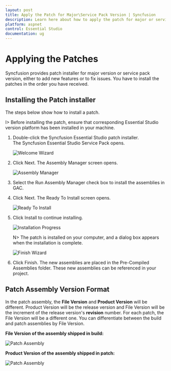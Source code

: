 ```yaml
---
layout: post
title: Apply the Patch for Major\Service Pack Version | Syncfusion
description: Learn here about how to apply the patch for major or service pack version of Syncfusion Essential Studio.
platform: aspnet
control: Essential Studio
documentation: ug
---
```


# Applying the Patches

Syncfusion provides patch installer for major version or service pack version, either to add new features or to fix issues. You have to install the patches in the order you have received.


## Installing the Patch installer

The steps below show how to install a patch.


I> Before installing the patch, ensure that corresponding Essential Studio version platform has been installed in your machine.



1. Double-click the Syncfusion Essential Studio patch installer. The Syncfusion Essential Studio Service Pack opens.
   
   ![Welcome Wizard](Patches_images/Installing-a-Patch-Setup_img2.png)




2. Click Next. The Assembly Manager screen opens.
   
   ![Assembly Manager](Patches_images/Installing-a-Patch-Setup_img3.png)




3. Select the Run Assembly Manager check box to install the assemblies in GAC.

4. Click Next. The Ready To Install screen opens.
   
   ![Ready To Install](Patches_images/Installing-a-Patch-Setup_img4.png)




5. Click Install to continue installing.
   
   ![Installation Progress](Patches_images/Installing-a-Patch-Setup_img5.png)

   N> The patch is installed on your computer, and a dialog box appears when the installation is complete.



    ![Finish Wizard](Patches_images/Installing-a-Patch-Setup_img7.png)


6. Click Finish. The new assemblies are placed in the Pre-Compiled Assemblies folder. These new assemblies can be referenced in your project.
   
   
## Patch Assembly Version Format
   
In the patch assembly, the **File Version** and **Product Version** will be different. Product Version will be the release version and File Version will be the increment of the release version's **revision** number. For each patch, the File Version will be a different one. You can differentiate between the build and patch assemblies by File Version. 
   
**File Version of the assembly shipped in build:**
   
![Patch Assembly](Patches_images/Installing-a-Patch-Setup_img8.png)
   
**Product Version of the assembly shipped in patch:**
   
![Patch Assembly](Patches_images/Installing-a-Patch-Setup_img9.png)


